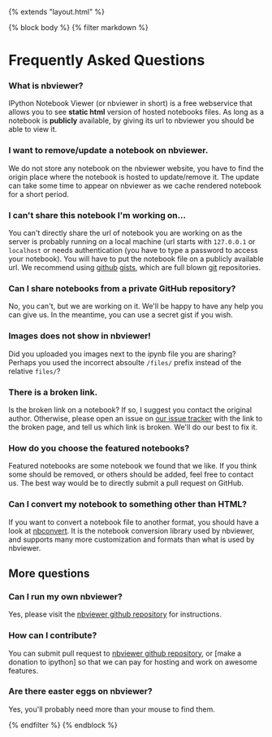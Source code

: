 {% extends "layout.html" %}

{% block body %}
{% filter markdown %}

# Frequently Asked Questions

### What is nbviewer?

IPython Notebook Viewer (or nbviewer in short) is a free webservice that allows you
to see **static html** version of hosted notebooks files.
As long as a notebook is **publicly** available,
by giving its url to nbviewer you should be able to view it.

### I want to remove/update a notebook on nbviewer.

We do not store any notebook on the nbviewer website,
you have to find the origin place where the notebook is hosted to update/remove it.
The update can take some time to appear on nbviewer as we cache rendered notebook for a short period.

### I can't share this notebook I'm working on...

You can't directly share the url of notebook you are working on as the server is
probably running on a local machine (url starts with `127.0.0.1` or `localhost`
or needs authentication (you have to type a password to access your notebook).
You will have to put the notebook file on a publicly available url.
We recommend using [github](https://github.com) [gists](https://gist.github.com),
which are full blown [git](http://git-scm.com/) repositories.

### Can I share notebooks from a private GitHub repository?

No, you can't, but we are working on it. We'll be happy to have any help you can give us.
In the meantime, you can use a secret gist if you wish.

### Images does not show in nbviewer!

Did you uploaded you images next to the ipynb file you are sharing? Perhaps
you used the incorrect absoulte `/files/` prefix instead of the relative `files/`?

### There is a broken link.

Is the broken link on a notebook? If so, I suggest you contact the original author.
Otherwise, please open an issue on [our issue tracker](https://github.com/ipython/nbviewer/issues) 
with the link to the broken page, and tell us which link is broken.
We'll do our best to fix it.

### How do you choose the featured notebooks?

Featured notebooks are some notebook we found that we like. If you think some
should be removed, or others should be added, feel free to contact us.
The best way would be to directly submit a pull request on GitHub.

### Can I convert my notebook to something other than HTML?

If you want to convert a notebook file to another format,
you should have a look at [nbconvert](https://github.com/ipython/nbconvert).
It is the notebook conversion library used by nbviewer,
and supports many more customization and formats than what is used by nbviewer.

## More questions

### Can I run my own nbviewer? 

Yes, please visit the [nbviewer github repository](https://github.com/ipython/nbviewer) for instructions.

### How can I contribute?

You can submit pull request to [nbviewer github repository](https://github.com/ipython/nbviewer),
or [make a donation to ipython] so that we can pay for hosting and work on awesome features.

### Are there easter eggs on nbviewer?

Yes, you'll probably need more than your mouse to find them.


{% endfilter %}
{% endblock %}
